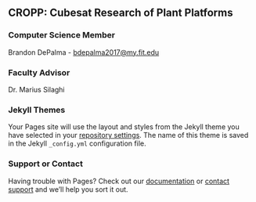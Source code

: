 ## CROPP: Cubesat Research of Plant Platforms
### Computer Science Member
Brandon DePalma - bdepalma2017@my.fit.edu
### Faculty Advisor
Dr. Marius Silaghi



### Jekyll Themes

Your Pages site will use the layout and styles from the Jekyll theme you have selected in your [repository settings](https://github.com/BrandonDePalma/CROPP_CSE-21_22/settings/pages). The name of this theme is saved in the Jekyll `_config.yml` configuration file.

### Support or Contact

Having trouble with Pages? Check out our [documentation](https://docs.github.com/categories/github-pages-basics/) or [contact support](https://support.github.com/contact) and we’ll help you sort it out.

